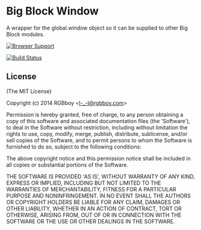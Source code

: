 # Big Block Window

A wrapper for the global.window object so it can be supplied to other Big Block modules.

[![Browser Support](https://ci.testling.com/rgbboy/big-block-window.png)
](https://ci.testling.com/RGBboy/big-block-window)

[![Build Status](https://secure.travis-ci.org/RGBboy/big-block-window.png)](http://travis-ci.org/RGBboy/big-block-window)

## License 

(The MIT License)

Copyright (c) 2014 RGBboy &lt;l-_-l@rgbboy.com&gt;

Permission is hereby granted, free of charge, to any person obtaining
a copy of this software and associated documentation files (the
'Software'), to deal in the Software without restriction, including
without limitation the rights to use, copy, modify, merge, publish,
distribute, sublicense, and/or sell copies of the Software, and to
permit persons to whom the Software is furnished to do so, subject to
the following conditions:

The above copyright notice and this permission notice shall be
included in all copies or substantial portions of the Software.

THE SOFTWARE IS PROVIDED 'AS IS', WITHOUT WARRANTY OF ANY KIND,
EXPRESS OR IMPLIED, INCLUDING BUT NOT LIMITED TO THE WARRANTIES OF
MERCHANTABILITY, FITNESS FOR A PARTICULAR PURPOSE AND NONINFRINGEMENT.
IN NO EVENT SHALL THE AUTHORS OR COPYRIGHT HOLDERS BE LIABLE FOR ANY
CLAIM, DAMAGES OR OTHER LIABILITY, WHETHER IN AN ACTION OF CONTRACT,
TORT OR OTHERWISE, ARISING FROM, OUT OF OR IN CONNECTION WITH THE
SOFTWARE OR THE USE OR OTHER DEALINGS IN THE SOFTWARE.